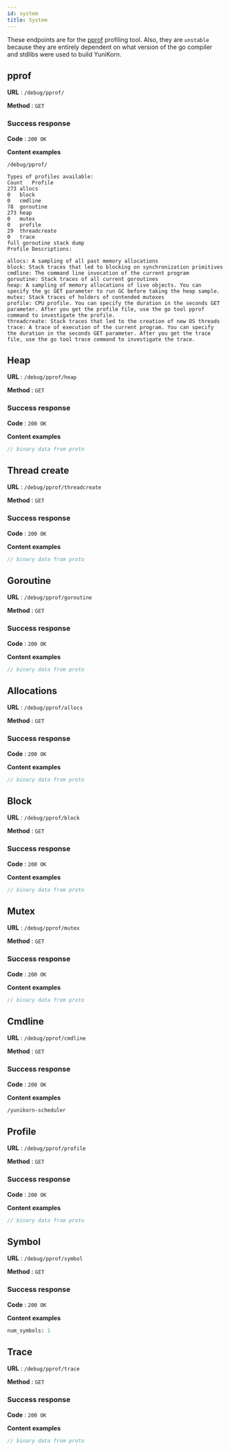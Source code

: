 ```yaml
---
id: system
title: System
---
```


<!--
Licensed to the Apache Software Foundation (ASF) under one
or more contributor license agreements.  See the NOTICE file
distributed with this work for additional information
regarding copyright ownership.  The ASF licenses this file
to you under the Apache License, Version 2.0 (the
"License"); you may not use this file except in compliance
with the License.  You may obtain a copy of the License at

  http://www.apache.org/licenses/LICENSE-2.0

Unless required by applicable law or agreed to in writing,
software distributed under the License is distributed on an
"AS IS" BASIS, WITHOUT WARRANTIES OR CONDITIONS OF ANY
KIND, either express or implied.  See the License for the
specific language governing permissions and limitations
under the License.
-->

These endpoints are for the [pprof](https://github.com/google/pprof) profiling tool.
Also, they are `unstable` because they are entirely dependent on what version of the go compiler and stdlibs were used to build YuniKorn.

## pprof

**URL** : `/debug/pprof/`

**Method** : `GET`

### Success response

**Code** : `200 OK`

**Content examples**

```text
/debug/pprof/

Types of profiles available:
Count	Profile
273	allocs
0	block
0	cmdline
78	goroutine
273	heap
0	mutex
0	profile
29	threadcreate
0	trace
full goroutine stack dump
Profile Descriptions:

allocs: A sampling of all past memory allocations
block: Stack traces that led to blocking on synchronization primitives
cmdline: The command line invocation of the current program
goroutine: Stack traces of all current goroutines
heap: A sampling of memory allocations of live objects. You can specify the gc GET parameter to run GC before taking the heap sample.
mutex: Stack traces of holders of contended mutexes
profile: CPU profile. You can specify the duration in the seconds GET parameter. After you get the profile file, use the go tool pprof command to investigate the profile.
threadcreate: Stack traces that led to the creation of new OS threads
trace: A trace of execution of the current program. You can specify the duration in the seconds GET parameter. After you get the trace file, use the go tool trace command to investigate the trace.
```

## Heap

**URL** : `/debug/pprof/heap`

**Method** : `GET`

### Success response

**Code** : `200 OK`

**Content examples**

```proto
// binary data from proto
```

## Thread create

**URL** : `/debug/pprof/threadcreate`

**Method** : `GET`

### Success response

**Code** : `200 OK`

**Content examples**

```proto
// binary data from proto
```

## Goroutine

**URL** : `/debug/pprof/goroutine`

**Method** : `GET`

### Success response

**Code** : `200 OK`

**Content examples**

```proto
// binary data from proto
```

## Allocations

**URL** : `/debug/pprof/allocs`

**Method** : `GET`

### Success response

**Code** : `200 OK`

**Content examples**

```proto
// binary data from proto
```

## Block

**URL** : `/debug/pprof/block`

**Method** : `GET`

### Success response

**Code** : `200 OK`

**Content examples**

```proto
// binary data from proto
```

## Mutex

**URL** : `/debug/pprof/mutex`

**Method** : `GET`

### Success response

**Code** : `200 OK`

**Content examples**

```proto
// binary data from proto
```

## Cmdline

**URL** : `/debug/pprof/cmdline`

**Method** : `GET`

### Success response

**Code** : `200 OK`

**Content examples**

```proto
/yunikorn-scheduler
```

## Profile

**URL** : `/debug/pprof/profile`

**Method** : `GET`

### Success response

**Code** : `200 OK`

**Content examples**

```proto
// binary data from proto
```

## Symbol

**URL** : `/debug/pprof/symbol`

**Method** : `GET`

### Success response

**Code** : `200 OK`

**Content examples**

```proto
num_symbols: 1
```

## Trace		

**URL** : `/debug/pprof/trace`

**Method** : `GET`

### Success response

**Code** : `200 OK`

**Content examples**

```proto
// binary data from proto
```
